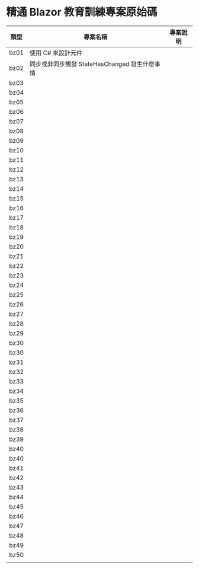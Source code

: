 # 精通 Blazor 教育訓練專案原始碼

|類型|專案名稱|專案說明|
|-|-|-|
|bz01|使用 C# 來設計元件||
|bz02|同步或非同步觸發 StateHasChanged 發生什麼事情||
|bz03|||
|bz04|||
|bz05|||
|bz06|||
|bz07|||
|bz08|||
|bz09|||
|bz10|||
|bz11|||
|bz12|||
|bz13|||
|bz14|||
|bz15|||
|bz16|||
|bz17|||
|bz18|||
|bz19|||
|bz20|||
|bz21|||
|bz22|||
|bz23|||
|bz24|||
|bz25|||
|bz26|||
|bz27|||
|bz28|||
|bz29|||
|bz30|||
|bz30|||
|bz31|||
|bz32|||
|bz33|||
|bz34|||
|bz35|||
|bz36|||
|bz37|||
|bz38|||
|bz39|||
|bz40|||
|bz40|||
|bz41|||
|bz42|||
|bz43|||
|bz44|||
|bz45|||
|bz46|||
|bz47|||
|bz48|||
|bz49|||
|bz50|||
||||

